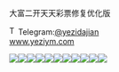 大富二开天天彩票修复优化版<p dir="auto"><a target="_blank" rel="noopener noreferrer nofollow" href="https://camo.githubusercontent.com/d614d90677fbc2e34c7c62ebc68c82379d87a57c4beaf05af65fec7ba6b72e36/68747470733a2f2f63646e2d69636f6e732d706e672e666c617469636f6e2e636f6d2f3531322f323131312f323131313634362e706e67"><img src="https://camo.githubusercontent.com/d614d90677fbc2e34c7c62ebc68c82379d87a57c4beaf05af65fec7ba6b72e36/68747470733a2f2f63646e2d69636f6e732d706e672e666c617469636f6e2e636f6d2f3531322f323131312f323131313634362e706e67" alt="Telegram Icon" style="width: 16px; max-width: 100%;" data-canonical-src="https://cdn-icons-png.flaticon.com/512/2111/2111646.png"></a>Telegram:<a href="https://t.me/yezidajian" rel="nofollow">@yezidajian</a><br><a href="https://www.yeziym.com/">www.yeziym.com</a></p><img src="https://github.com/yeziym/dafuerkaitiantian_Ne/blob/main/YQw5p.png"><img src="https://github.com/yeziym/dafuerkaitiantian_Ne/blob/main/Pokfl.png"><img src="https://github.com/yeziym/dafuerkaitiantian_Ne/blob/main/1VGIO.png"><img src="https://github.com/yeziym/dafuerkaitiantian_Ne/blob/main/q69HY.png"><img src="https://github.com/yeziym/dafuerkaitiantian_Ne/blob/main/DrWTg.png"><img src="https://github.com/yeziym/dafuerkaitiantian_Ne/blob/main/4peon.png"><img src="https://github.com/yeziym/dafuerkaitiantian_Ne/blob/main/tYz0M.png"><img src="https://github.com/yeziym/dafuerkaitiantian_Ne/blob/main/t0YJE.png"><img src="https://github.com/yeziym/dafuerkaitiantian_Ne/blob/main/2w7RE.png"><img src="https://github.com/yeziym/dafuerkaitiantian_Ne/blob/main/EmeOB.png"><img src="https://github.com/yeziym/dafuerkaitiantian_Ne/blob/main/grBW5.png">